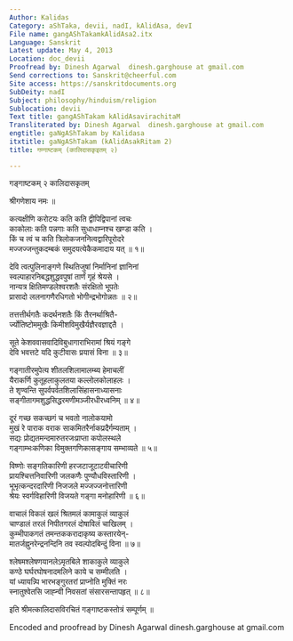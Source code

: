 ```yaml
---
Author: Kalidas
Category: aShTaka, devii, nadI, kAlidAsa, devI
File name: gangAShTakamkAlidAsa2.itx
Language: Sanskrit
Latest update: May 4, 2013
Location: doc_devii
Proofread by: Dinesh Agarwal  dinesh.garghouse at gmail.com
Send corrections to: Sanskrit@cheerful.com
Site access: https://sanskritdocuments.org
SubDeity: nadI
Subject: philosophy/hinduism/religion
Sublocation: devii
Text title: gangAShTakam kAlidAsavirachitaM
Transliterated by: Dinesh Agarwal  dinesh.garghouse at gmail.com
engtitle: gaNgAShTakam by Kalidasa
itxtitle: gaNgAShTakam (kAlidAsakRitam 2)
title: गण्गाष्टकम् (कालिदासकृइतम् २)

---
```

  
 गङ्गाष्टकम् २ कालिदासकृतम्   
  
श्रीगणेशाय नमः ॥  
  
कत्यक्षीणि करोटयः कति कति द्वीपिद्विपानां त्वचः  
काकोलाः कति पन्नगाः कति सुधाधाम्नश्च खण्डा कति ।  
किं च त्वं च कति त्रिलोकजननित्वद्वारिपूरोदरे  
मज्जज्जन्तुकदम्बकं समुदयत्येकैकमादाय यत् ॥ १॥  
  
देवि त्वत्पुलिनाङ्गणे स्थितिजुषां निर्मानिनां ज्ञानिनां  
स्वल्पाहारनिबद्धशुद्धवपुषां तार्णं गृहं श्रेयसे ।  
नान्यत्र क्षितिमण्डलेश्वरशतैः संरक्षितो भूपतेः  
प्रासादो ललनागणैरधिगतो भोगीन्द्रभोगोन्नतः ॥ २॥  
  
तत्तत्तीर्थगतैः कदर्थनशतैः किं तैरनर्थाश्रितै-  
र्ज्योतिष्टोममुखैः किमीशविमुखैर्यज्ञैरवज्ञाद्दतै ।  
  
सूते केशववासवादिविबुधागाराभिरामां श्रियं गङ्गे  
देवि भवत्तटे यदि कुटीवासः प्रयासं विना ॥ ३॥  
  
गङ्गातीरमुपेत्य शीतलशिलामालम्ब्य हेमाचलीं  
यैराकर्णि कुतूहलाकुलतया कल्लोलकोलाहलः ।  
ते शृण्वन्ति सुपर्वपर्वतशिलासिंहासनाध्यासनाः  
सङ्गीतागमशुद्धसिद्धरमणीमञ्जीरधीरध्वनिम् ॥ ४॥  
  
दूरं गच्छ सकच्छगं च भवतो नालोकयामो  
मुखं रे पाराक वराक साकमितरैर्नाकप्रदैर्गम्यताम् ।  
सद्यः प्रोद्यतमन्दमारुतरजःप्राप्ता  कपोलस्थले  
गङ्गाम्भःकणिका विमुक्तगणिकासङ्गाय सम्भाव्यते ॥ ५॥  
  
विष्णोः सङ्गतिकारिणी हरजटाजूटाटवीचारिणी  
प्रायश्चित्तनिवारिणी जलकणैः पुण्यौधविस्तारिणी ।  
भूभृत्कन्दरदारिणी निजजले मज्जज्जनोत्तारिणी  
श्रेयः स्वर्गविहारिणी विजयते गङ्गा मनोहारिणी ॥ ६॥  
  
वाचालं विकलं खलं श्रितमलं कामाकुलं व्याकुलं  
चाण्डालं तरलं निपीतगरलं दोषाविलं चाखिलम् ।  
कुम्भीपाकगतं तमन्तककरादाकृष्य कस्तारयेन्-  
मातर्जह्नुनरेन्द्रनन्दिनि तव स्वल्पोदबिन्दुं विना ॥ ७॥  
  
श्लेषमश्लेषणयानलेऽमृतबिले शाकाकुले व्याकुले  
कण्ठे घर्घरघोषनादमलिने काये च सम्मीलति ।  
यां ध्यायन्न्पि भारभङ्गुरतरां प्राप्नोति मुक्तिं नरः  
स्नातुश्वेतसि जाह्न्वी निवसतां संसारसन्तापहृत् ॥ ८॥  
  
इति श्रीमत्कालिदासविरचितं गङ्गाष्टकस्तोत्रं सम्पूर्णम् ॥   
  
  
  
  
  
Encoded and proofread by Dinesh Agarwal  dinesh.garghouse at gmail.com  
  
  
